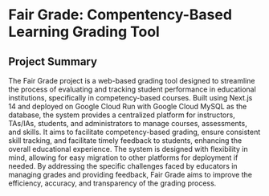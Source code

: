 # Fair Grade: Compentency-Based Learning Grading Tool

## Project Summary

The Fair Grade project is a web-based grading tool designed to streamline the process of evaluating and tracking student performance in educational institutions, specifically in competency-based courses. Built using Next.js 14 and deployed on Google Cloud Run with Google Cloud MySQL as the database, the system provides a centralized platform for instructors, TAs/IAs, students, and administrators to manage courses, assessments, and skills. It aims to facilitate competency-based grading, ensure consistent skill tracking, and facilitate timely feedback to students, enhancing the overall educational experience. The system is designed with flexibility in mind, allowing for easy migration to other platforms for deployment if needed. By addressing the specific challenges faced by educators in managing grades and providing feedback, Fair Grade aims to improve the efficiency, accuracy, and transparency of the grading process.
